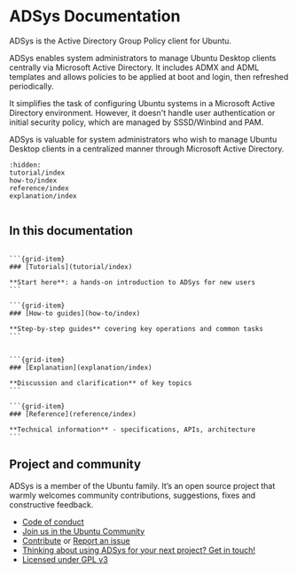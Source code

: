 # ADSys Documentation

ADSys is the Active Directory Group Policy client for Ubuntu.

ADSys enables system administrators to manage Ubuntu Desktop clients centrally via Microsoft Active Directory. It includes ADMX and ADML templates and allows policies to be applied at boot and login, then refreshed periodically.

It simplifies the task of configuring Ubuntu systems in a Microsoft Active Directory environment. However, it doesn't handle user authentication or initial security policy, which are managed by SSSD/Winbind and PAM.

ADSys is valuable for system administrators who wish to manage Ubuntu Desktop clients in a centralized manner through Microsoft Active Directory.

```{toctree}
:hidden:
tutorial/index
how-to/index
reference/index
explanation/index


```

## In this documentation

````{grid} 1 1 2 2

```{grid-item}
### [Tutorials](tutorial/index)

**Start here**: a hands-on introduction to ADSys for new users
```

```{grid-item}
### [How-to guides](how-to/index)

**Step-by-step guides** covering key operations and common tasks
```

````

````{grid} 1 1 2 2

```{grid-item}
### [Explanation](explanation/index)

**Discussion and clarification** of key topics
```

```{grid-item}
### [Reference](reference/index)

**Technical information** - specifications, APIs, architecture
```

````

## Project and community

ADSys is a member of the Ubuntu family. It’s an open source project that warmly welcomes community contributions, suggestions, fixes and constructive feedback.

* [Code of conduct](https://ubuntu.com/community/code-of-conduct)
* [Join us in the Ubuntu Community](https://discourse.ubuntu.com/c/desktop/8)
* [Contribute](https://github.com/ubuntu/adsys/blob/main/CONTRIBUTING.md) or [Report an issue](https://github.com/ubuntu/adsys/issues/new)
* [Thinking about using ADSys for your next project? Get in touch!](https://ubuntu.com/contact-us/form?product=generic-contact-us)
* [Licensed under GPL v3](https://github.com/ubuntu/adsys/blob/main/LICENSE)

